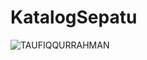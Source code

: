 # KatalogSepatu


![TAUFIQQURRAHMAN](https://user-images.githubusercontent.com/74237360/101138197-785c7a00-3642-11eb-87c1-57521f3312b2.gif)
